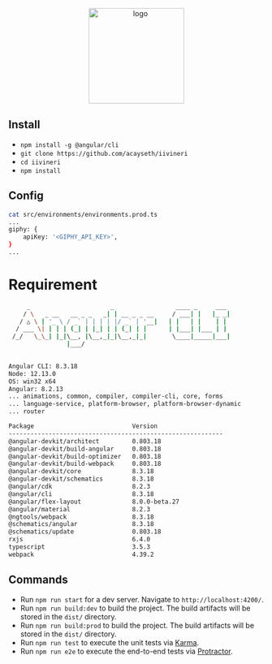 
<p align="center">
    <img src="https://user-images.githubusercontent.com/16132740/68576250-6f689b80-0476-11ea-9d09-c2fe7b00f149.png" width="188" alt="logo">
</p>

## Install
 - `npm install -g @angular/cli`
 - `git clone https://github.com/acayseth/iivineri`
 - `cd iivineri`
 - `npm install`
 
## Config
```bash
cat src/environments/environments.prod.ts
...
giphy: {
    apiKey: '<GIPHY_API_KEY>',
}
...
```
 
# Requirement

```bash
     _                      _                 ____ _     ___
    / \   _ __   __ _ _   _| | __ _ _ __     / ___| |   |_ _|
   / △ \ | '_ \ / _` | | | | |/ _` | '__|   | |   | |    | |
  / ___ \| | | | (_| | |_| | | (_| | |      | |___| |___ | |
 /_/   \_\_| |_|\__, |\__,_|_|\__,_|_|       \____|_____|___|
                |___/
    

Angular CLI: 8.3.18
Node: 12.13.0
OS: win32 x64
Angular: 8.2.13
... animations, common, compiler, compiler-cli, core, forms
... language-service, platform-browser, platform-browser-dynamic
... router

Package                           Version
-----------------------------------------------------------
@angular-devkit/architect         0.803.18
@angular-devkit/build-angular     0.803.18
@angular-devkit/build-optimizer   0.803.18
@angular-devkit/build-webpack     0.803.18
@angular-devkit/core              8.3.18
@angular-devkit/schematics        8.3.18
@angular/cdk                      8.2.3
@angular/cli                      8.3.18
@angular/flex-layout              8.0.0-beta.27
@angular/material                 8.2.3
@ngtools/webpack                  8.3.18
@schematics/angular               8.3.18
@schematics/update                0.803.18
rxjs                              6.4.0
typescript                        3.5.3
webpack                           4.39.2
```


## Commands

 - Run `npm run start` for a dev server. Navigate to `http://localhost:4200/`.
 - Run `npm run build:dev` to build the project. The build artifacts will be stored in the `dist/` directory.
 - Run `npm run build:prod` to build the project. The build artifacts will be stored in the `dist/` directory.
 - Run `npm run test` to execute the unit tests via [Karma](https://karma-runner.github.io).
 - Run `npm run e2e` to execute the end-to-end tests via [Protractor](http://www.protractortest.org/).
